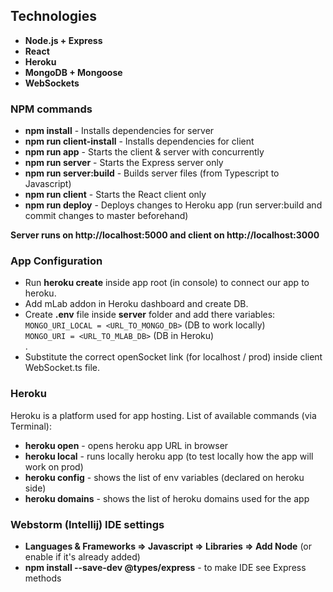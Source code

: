 ## Technologies

  - **Node.js + Express**
  - **React**
  - **Heroku**
  - **MongoDB + Mongoose**
  - **WebSockets**

### NPM commands
  
  - **npm install** - Installs dependencies for server 
  - **npm run client-install** - Installs dependencies for client 
  - **npm run app** - Starts the client & server with concurrently 
  - **npm run server** - Starts the Express server only 
  - **npm run server:build** - Builds server files (from Typescript to Javascript)  
  - **npm run client** - Starts the React client only 
  - **npm run deploy** - Deploys changes to Heroku app (run server:build and commit changes to master beforehand) 
   
**Server runs on http://localhost:5000 and client on http://localhost:3000**

### App Configuration

  - Run **heroku create** inside app root (in console) to connect our app to heroku.
  - Add mLab addon in Heroku dashboard and create DB. 
  - Create **.env** file inside **server** folder and add there variables: <br/>
  `MONGO_URI_LOCAL = <URL_TO_MONGO_DB>` (DB to work locally) <br/>
  `MONGO_URI = <URL_TO_MLAB_DB>` (DB in Heroku)<br/>.
  - Substitute the correct openSocket link (for localhost / prod) inside client WebSocket.ts file.
  
### Heroku
  
  Heroku is a platform used for app hosting. List of available commands (via Terminal):
  - **heroku open** - opens heroku app URL in browser
  - **heroku local** - runs locally heroku app (to test locally how the app will work on prod)
  - **heroku config** - shows the list of env variables (declared on heroku side)
  - **heroku domains** - shows the list of heroku domains used for the app 

### Webstorm (Intellij) IDE settings

  - **Languages & Frameworks => Javascript => Libraries => Add Node** (or enable if it's already added)
  - **npm install --save-dev @types/express** - to make IDE see Express methods  
 
